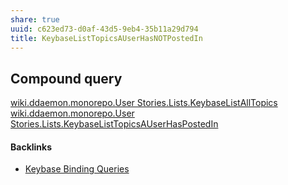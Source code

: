 ```yaml
---
share: true
uuid: c623ed73-d0af-43d5-9eb4-35b11a29d794
title: KeybaseListTopicsAUserHasNOTPostedIn
---
```

## Compound query

[wiki.ddaemon.monorepo.User Stories.Lists.KeybaseListAllTopics](../587fe5bf-f210-4c2d-b341-1ef46d8765e1)
[wiki.ddaemon.monorepo.User Stories.Lists.KeybaseListTopicsAUserHasPostedIn](../c73b3b73-2c54-4908-9199-3390d1181839)


#### Backlinks

* [Keybase Binding Queries](/da8ee43f-5075-4547-a583-65a941185d4a)